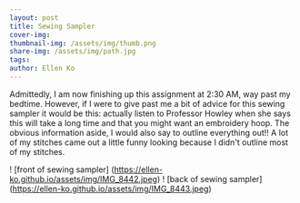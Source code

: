 ```yaml
---
layout: post
title: Sewing Sampler
cover-img:
thumbnail-img: /assets/img/thumb.png
share-img: /assets/img/path.jpg
tags: 
author: Ellen Ko
---
```



Admittedly, I am now finishing up this assignment at 2:30 AM, way past my bedtime. However, if I were to give past me a bit of advice for this sewing sampler it would be this: actually listen to Professor Howley when she says this will take a long time and that you might want an embroidery hoop. The obvious information aside, I would also say to outline everything out!! A lot of my stitches came out a little funny looking because I didn't outline most of my stitches. 

! [front of sewing sampler] (https://ellen-ko.github.io/assets/img/IMG_8442.jpeg)
! [back of sewing sampler] (https://ellen-ko.github.io/assets/img/IMG_8443.jpeg)

